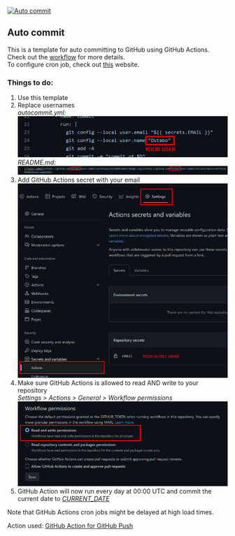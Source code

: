 [![Auto commit](https://github.com/Ostabo/auto-commit/workflows/Auto%20commit/badge.svg)](https://github.com/Ostabo/auto-commit/actions?query=workflow%3A%22Auto+commit%22)

## Auto commit

This is a template for auto committing to GitHub using GitHub Actions.  
Check out the [workflow](.github/workflows/autocommit.yml) for more details.  
To configure cron job, check out [this](https://crontab.guru/) website.  

### Things to do:
1. Use this template
2. Replace usernames  
*autocommit.yml:*  
![Change yml](assets/tut-auto-commit-yml.png)  
*README.md:*  
![Change yml](assets/tut-auto-commit-readme.png)
3. Add GitHub Actions secret with your email  
![Add secret](assets/tut-auto-commit.png)  
4. Make sure GitHub Actions is allowed to read AND write to your repository  
*Settings > Actions > General > Workflow permissions*  
![Allow actions](assets/tut-auto-commit-permissions.png)  
5. GitHub Action will now run every day at 00:00 UTC and commit the current date to [*CURRENT_DATE*](https://github.com/Ostabo/auto-commit/blob/master/CURRENT_DATE) 

Note that GitHub Actions cron jobs might be delayed at high load times.

Action used: [GitHub Action for GitHub Push](https://github.com/ad-m/github-push-action)